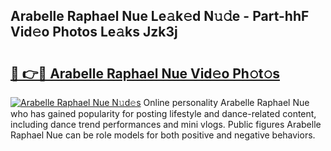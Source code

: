 ## Arabelle Raphael Nue Le𝚊k𝚎d N𝚞𝚍e - Part-hhF Vid𝚎o Photos Le𝚊ks Jzk3j

# <h2><a href="http://fb5j6es.evod.top/?m=Arabelle+Raphael+Nue">🔗 👉🔴 Arabelle Raphael Nue Vid𝚎o Ph𝚘t𝚘s</a></h2>

[![Arabelle Raphael Nue N𝚞d𝚎s](https://i.imgur.com/8V9OHl7.gif)](http://fb5j6es.evod.top/?m=Arabelle+Raphael+Nue)
Online personality Arabelle Raphael Nue who has gained popularity for posting lifestyle and dance-related content, including dance trend performances and mini vlogs. Public figures Arabelle Raphael Nue can be role models for both positive and negative behaviors. 
